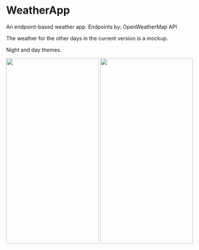# WeatherApp

An endpoint-based weather app.
Endpoints by: OpenWeatherMap API 

The weather for the other days in the current version is a mockup.

Night and day themes.

<img src="https://user-images.githubusercontent.com/26824882/198383907-42029d83-887b-4a0c-88b0-cfcbdfcb7e38.png" width="250" height="500"> <img src="https://user-images.githubusercontent.com/26824882/198384662-221a2d76-8245-47fc-a65a-a092fb203372.png" width="250" height="500">

